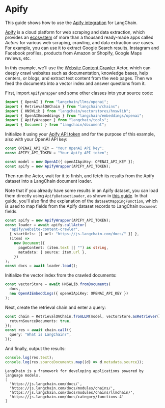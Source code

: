 # Apify

This guide shows how to use the [Apify integration](../../../../ecosystem/apify.md) for LangChain.

[Apify](https://apify.com) is a cloud platform for web scraping and data extraction,
which provides an [ecosystem](https://apify.com/store) of more than a thousand
ready-made apps called _Actors_ for various web scraping, crawling, and data extraction use cases.
For example, you can use it to extract Google Search results, Instagram and Facebook profiles, products from Amazon or Shopify, Google Maps reviews, etc.

In this example, we'll use the [Website Content Crawler](https://apify.com/apify/website-content-crawler) Actor,
which can deeply crawl websites such as documentation, knowledge bases, help centers, or blogs,
and extract text content from the web pages. Then we feed the documents into a vector index and answer questions from it.

First, import `ApifyWrapper` and some other classes into your source code:

```ts
import { OpenAI } from "langchain/llms/openai";
import { RetrievalQAChain } from "langchain/chains";
import { HNSWLib } from "langchain/vectorstores/hnswlib";
import { OpenAIEmbeddings } from "langchain/embeddings/openai";
import { ApifyWrapper } from "langchain/tools";
import { Document } from "langchain/document";
```

Initialize it using your [Apify API token](https://console.apify.com/account/integrations) and for the purpose of this example, also with your OpenAI API key:

```ts
const OPENAI_API_KEY = "Your OpenAI API key";
const APIFY_API_TOKEN = "Your Apify API token";

const model = new OpenAI({ openAIApiKey: OPENAI_API_KEY });
const apify = new ApifyWrapper(APIFY_API_TOKEN);
```

Then run the Actor, wait for it to finish, and fetch its results from the Apify dataset into a LangChain document loader.

Note that if you already have some results in an Apify dataset, you can load them directly using `ApifyDatasetLoader`, as shown in [this guide](../../../indexes/document_loaders/examples/web_loaders/apify_dataset.md). In that guide, you'll also find the explanation of the `datasetMappingFunction`, which is used to map fields from the Apify dataset records to LangChain `Document` fields.

```ts
const apify = new ApifyWrapper(APIFY_API_TOKEN);
const loader = await apify.callActor(
  "apify/website-content-crawler",
  { startUrls: [{ url: "https://js.langchain.com/docs/" }] },
  (item) =>
    new Document({
      pageContent: (item.text || "") as string,
      metadata: { source: item.url },
    })
);
const docs = await loader.load();
```

Initialize the vector index from the crawled documents:

```ts
const vectorStore = await HNSWLib.fromDocuments(
  docs,
  new OpenAIEmbeddings({ openAIApiKey: OPENAI_API_KEY })
);
```

Next, create the retrieval chain and enter a query:

```ts
const chain = RetrievalQAChain.fromLLM(model, vectorStore.asRetriever(), {
  returnSourceDocuments: true,
});
const res = await chain.call({
  query: "What is LangChain?",
});
```

And finally, output the results:

```ts
console.log(res.text);
console.log(res.sourceDocuments.map((d) => d.metadata.source));
```

```
LangChain is a framework for developing applications powered by language models.
[
  'https://js.langchain.com/docs/',
  'https://js.langchain.com/docs/modules/chains/',
  'https://js.langchain.com/docs/modules/chains/llmchain/',
  'https://js.langchain.com/docs/category/functions-4'
]
```
